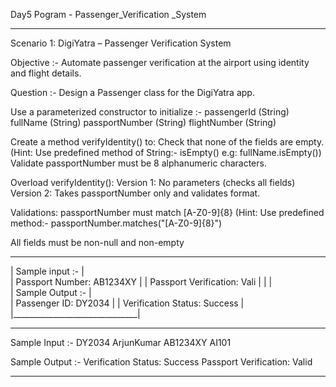 Day5 Pogram - Passenger_Verification _System
___________________________________________________________
Scenario 1: DigiYatra – Passenger Verification System


Objective :-
Automate passenger verification at the airport using identity and flight details.

Question :-
Design a Passenger class for the DigiYatra app.

Use a parameterized constructor to initialize :-
passengerId (String)
fullName (String)
passportNumber (String)
flightNumber (String)

Create a method verifyIdentity() to:
Check that none of the fields are empty. 
(Hint: Use predefined method of String:- isEmpty() e.g: fullName.isEmpty())
Validate passportNumber must be 8 alphanumeric characters.


Overload verifyIdentity():
Version 1: No parameters (checks all fields)
Version 2: Takes passportNumber only and validates format.

Validations:
passportNumber must match [A-Z0-9]{8} (Hint: Use predefined method:- passportNumber.matches("[A-Z0-9]{8}") 
                                        
All fields must be non-null and non-empty

_________________________________
| Sample input :-               |  
| Passport Number: AB1234XY     |
| Passport Verification: Vali   |
|                               |      
| Sample Output :-              |    
| Passenger ID: DY2034          |
| Verification Status: Success  |
|_______________________________|


____________________________
Sample Input :-
DY2034
ArjunKumar
AB1234XY
AI101

Sample Output :-
Verification Status: Success
Passport Verification: Valid
____________________________
